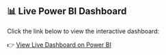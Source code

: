 ## 📊 Live Power BI Dashboard

Click the link below to view the interactive dashboard:

👉 [View Live Dashboard on Power BI](https://app.powerbi.com/view?r=eyJrIjoiOGM4MDRkMTktYTI5MS00N2IxLWI2ZDEtOWY3YzRlYzdiM2Y5IiwidCI6ImRjOWI0ZjE1LTI4ZWMtNDBkYS1hYzBkLWE0YTE0ZTFlZjc1NyIsImMiOjEwfQ%3D%3D)
